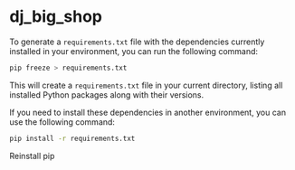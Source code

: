 # dj_big_shop
 

To generate a `requirements.txt` file with the dependencies currently installed in your environment, you can run the following command:

```bash
pip freeze > requirements.txt
```

This will create a `requirements.txt` file in your current directory, listing all installed Python packages along with their versions.

If you need to install these dependencies in another environment, you can use the following command:

```bash
pip install -r requirements.txt
```

Reinstall pip